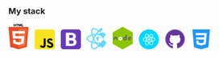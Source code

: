 
### My stack

![tool](/img/1.png "tool") &nbsp; ![tool](/img/2.png "tool") &nbsp; ![tool](/img/3.png "tool") &nbsp; ![tool](/img/4.png "tool") &nbsp; ![tool](/img/5.png "tool") &nbsp; ![tool](/img/6.png "tool") &nbsp; ![tool](/img/7.png "tool") &nbsp; ![tool](/img/8.png "tool")
